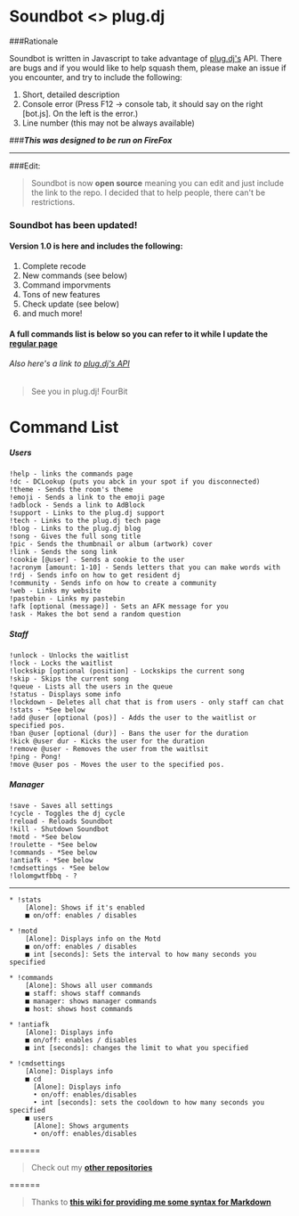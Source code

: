 Soundbot <> plug.dj
======

###Rationale

Soundbot is written in Javascript to take advantage of [plug.dj's](http://plug.dj) API.
There are bugs and if you would like to help squash them, please make an issue if you encounter, and try to include the following:

1. Short, detailed description
2. Console error (Press F12 -> console tab, it should say on the right [bot.js]. On the left is the error.)
3. Line number (this may not be always available)

###__*This was designed to be run on FireFox*__

----------

###Edit: 
> Soundbot is now __open source__ meaning you can edit and just include the link to the repo.
I decided that to help people, there can't be restrictions.

### Soundbot has been updated!
#### Version 1.0 is here and includes the following:
1. Complete recode
2. New commands (see below)
3. Command imporvments
4. Tons of new features
5. Check update (see below)
6. and much more!

#### A full commands list is below so you can refer to it while I update the **[regular page](http://astroshock.bl.ee/soundbot)**

###### Also here's a link to [plug.dj's API](http://support.plug.dj/hc/en-us/sections/200353347-Front-End-API)

> See you in plug.dj!
  FourBit

Command List
======

##### Users
```
!help - links the commands page
!dc - DCLookup (puts you abck in your spot if you disconnected)
!theme - Sends the room's theme
!emoji - Sends a link to the emoji page
!adblock - Sends a link to AdBlock
!support - Links to the plug.dj support
!tech - Links to the plug.dj tech page
!blog - Links to the plug.dj blog
!song - Gives the full song title
!pic - Sends the thumbnail or album (artwork) cover
!link - Sends the song link
!cookie [@user] - Sends a cookie to the user
!acronym [amount: 1-10] - Sends letters that you can make words with
!rdj - Sends info on how to get resident dj
!community - Sends info on how to create a community
!web - Links my website
!pastebin - Links my pastebin
!afk [optional (message)] - Sets an AFK message for you
!ask - Makes the bot send a random question
```

##### Staff
```
!unlock - Unlocks the waitlist
!lock - Locks the waitlist
!lockskip [optional (position] - Lockskips the current song
!skip - Skips the current song
!queue - Lists all the users in the queue
!status - Displays some info
!lockdown - Deletes all chat that is from users - only staff can chat
!stats - *See below
!add @user [optional (pos)] - Adds the user to the waitlist or specified pos.
!ban @user [optional (dur)] - Bans the user for the duration
!kick @user dur - Kicks the user for the duration
!remove @user - Removes the user from the waitlsit
!ping - Pong!
!move @user pos - Moves the user to the specified pos.
```

##### Manager
```
!save - Saves all settings
!cycle - Toggles the dj cycle
!reload - Reloads Soundbot
!kill - Shutdown Soundbot
!motd - *See below
!roulette - *See below
!commands - *See below
!antiafk - *See below
!cmdsettings - *See below
!lolomgwtfbbq - ?
```
--------

```
* !stats 
    [Alone]: Shows if it's enabled
    ■ on/off: enables / disables
    
* !motd
    [Alone]: Displays info on the Motd
    ■ on/off: enables / disables
    ■ int [seconds]: Sets the interval to how many seconds you specified

* !commands
    [Alone]: Shows all user commands
    ■ staff: shows staff commands
    ■ manager: shows manager commands
    ■ host: shows host commands

* !antiafk
    [Alone]: Displays info
    ■ on/off: enables / disables
    ■ int [seconds]: changes the limit to what you specified

* !cmdsettings
    [Alone]: Displays info
    ■ cd 
      [Alone]: Displays info
      • on/off: enables/disables
      • int [seconds]: sets the cooldown to how many seconds you specified
    ■ users
      [Alone]: Shows arguments
      • on/off: enables/disables
```

======

> Check out my **[other repositories](https://github.com/Pr0Code?tab=repositories)**

======

> Thanks to **[this wiki for providing me some syntax for Markdown](https://github.com/adam-p/markdown-here/wiki/Markdown-Cheatsheet)**
